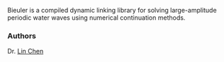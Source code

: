 Bieuler is a compiled dynamic linking library for solving large-amplitude periodic water waves using numerical continuation methods.

### Authors
Dr. [Lin Chen](https://chen-lin.github.io)
